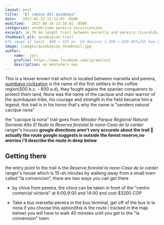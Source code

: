 ```yaml
---
layout: post
title:  "El camino del quimbaya"
date:   2017-05-23 21:12:07 -0500
modified:   2017-06-16 13:16:01 -0500
categories: senderismo pereira excursionismo 
excerpt: 16.79 km lenght trail between marsella and pereira risaralda, this trail lead to a wonderfull view of pereira
thumbnail_alt: quimbayian trail
#fb image at least  600 × 315 px  hd devices 1.200 × 630 487x255 how i see it
image: /images/quimbayian_thumbnail.jpg
author:
    name: _jgrc_
    profile: https://www.facebook.com/jgramirezc
    description: un montañero mas
---
```


This is a lesser known trail which is located between marsella and pereira, [quimbaya civilization][quimbaya-wikipedia] 
is the name of the first settlers in the coffee region(500 b.c. - 600 a.d), they fought agains the spanian conquerors to 
protect them land, Nona was the name of the cacique and main warrior of the quimbayian tribe, his courage and strength in 
the field became him a legend, this trail is in his honor that's why the name is "sendero natural cacique nona"

<figure>
<amp-img src="{{site.url}}/images/2017-05-21_10-02-20_o.jpg" layout="responsive" alt="Bienvenido" height="771" width="1028"></amp-img>
</figure>
 
 the "cacique la nona" trail goes from *Mirador Parque Regional Natural Serrania Alto El Nudo* to
  *Reserva forestal la nona-Casa de la carder* ranger's houses 
  **google directions aren't very accurate about the trail 🙁 actually the route google suggests is outside the forest reserve,no worries i'll describe the route in deep below**
  
  <amp-iframe width="200" height="200"
      sandbox="allow-scripts allow-same-origin"
      layout="responsive"
      frameborder="0"
      src="https://www.google.com/maps/embed/v1/directions?key={{site.googlemaps_key}}&origin=Reserva+forestal+la+nona-+Casa+de+la+carder&destination=Mirador+Parque+Regional+Natural+Serrania+Alto+El+Nudo&mode=walking&maptype=satellite&zoom=13">
  </amp-iframe>


## Getting there 
  the entry point to the trail is the *Reserva forestal la nona-Casa de la carder* ranger's house which is 15-sh minutes by walking
  away from a small town called "la convencion", there are two ways you can get there 
  
  * by *chiva* from pereira, the *chiva* can be taken in front of the "centro comercial victoria" at 6:00,9:00 and 14:00 and cost $3200 COP 

  * Take a bus marsella-pereira in the bus terminal, get off of the bus in la nona 
  if you choose this option(this is the route i tracked in the map below) you will have to walk 40 minutes until you get to the "la convension" town 

<figure>
<amp-img src="https://s2.wklcdn.com/image_97/2927161/17867167/11275334.jpg" layout="responsive" alt="Bienvenido" height="525" width="700"></amp-img>
</figure>


<amp-iframe width="200" height="200"
    sandbox="allow-scripts allow-same-origin"
    layout="responsive"
    frameborder="0"
    src="https://www.wikiloc.com/wikiloc/spatialArtifacts.do?event=view&id=17867164&measures=off&title=off&near=off&images=off&maptype=S">
</amp-iframe>


[quimbaya-wikipedia]: https://en.wikipedia.org/wiki/Quimbaya_civilization


